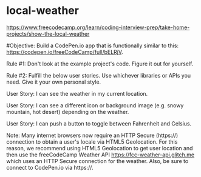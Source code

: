 # local-weather
https://www.freecodecamp.org/learn/coding-interview-prep/take-home-projects/show-the-local-weather

#Objective: Build a CodePen.io app that is functionally similar to this: https://codepen.io/freeCodeCamp/full/bELRjV.

Rule #1: Don't look at the example project's code. Figure it out for yourself.

Rule #2: Fulfill the below user stories. Use whichever libraries or APIs you need. Give it your own personal style.

User Story: I can see the weather in my current location.

User Story: I can see a different icon or background image (e.g. snowy mountain, hot desert) depending on the weather.

User Story: I can push a button to toggle between Fahrenheit and Celsius.

Note: Many internet browsers now require an HTTP Secure (https://) connection to obtain a user's locale via HTML5 Geolocation. For this reason, we recommend using HTML5
Geolocation to get user location and then use the freeCodeCamp Weather API https://fcc-weather-api.glitch.me which uses an HTTP Secure connection for the weather. Also,
be sure to connect to CodePen.io via https://.

